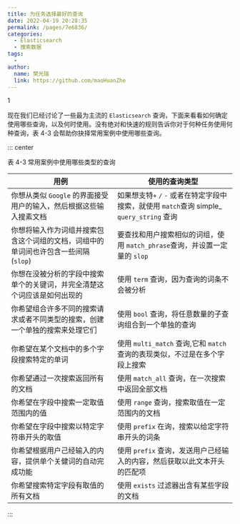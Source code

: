 ```yaml
---
title: 为任务选择最好的查询
date: 2022-04-19 20:28:35
permalink: /pages/7e6836/
categories:
  - Elasticsearch
  - 搜索数据
tags:
  - 
author: 
  name: 樊光瑞
  link: https://github.com/maoHuanZhe
---
```


1

现在我们已经讨论了一些最为主流的 `Elasticsearch` 查询，下面来看看如何确定使用哪些查询，以及何时使用。没有绝对和快速的规则告诉你对于何种任务使用何种查询，表 4-3 会帮助你抉择常用案例中使用哪些查询。

::: center 

表 4-3 常用案例中使用哪些类型的查询

| 用例                                                         | 使用的查询类型                                               |
| ------------------------------------------------------------ | ------------------------------------------------------------ |
| 你想从类似 `Google` 的界面接受用户的输入，然后根据这些输入搜素文档 | 如果想支特`+` `/` `-` 或者在特定字段中搜索，就使用 `match`查询 simple_ `query_string` 查询 |
| 你想将输入作为词组并搜索包含这个词组的文档，词组中的单词间也许包含一些间隔 (`slop`) | 要查找和用户搜索相似的词组，使用 `match_phrase`查询，并设置一定量的 `slop` |
| 你想在没被分析的字段中搜索单个的关键词，并完全清楚这个词应该是如何出现的 | 使用 `term` 查询，因为查询的词条不会被分析                   |
| 你希望组合许多不同的搜索请求或者不同类型的搜索，创建一个单独的搜索来处理它们 | 使用 `bool` 查询，将任意数量的子查询组合到一个单独的查询     |
| 你希望在某个文档中的多个字段搜索特定的单词                   | 使用 `multi_match` 查询,它和 `match` 查询的表现类似，不过是在多个字段上搜索 |
| 你希望通过一次搜索返回所有的文档                             | 使用 `match_all` 查询，在一次搜索中返回全部文档              |
| 你希望在字段中搜索一定取值范围内的值                         | 使用 `range` 查询，搜索取值在一定范围内的文档                |
| 你希望在字段中搜索以特定字符串开头的取值                     | 使用 `prefix` 在询，搜索以给定字符串开头的词条               |
| 你希望根据用户己经输入的内容，提供单个关健词的自动完成功能   | 使用 `prefix` 查询，发送用户己经输入的内容，然后获取以此文本开头的匹配项 |
| 你希望搜索特定字段有取值的所有文档                           | 使用 `exists` 过滤器出含有某些字段的文档                     |

:::





